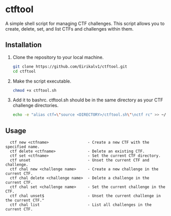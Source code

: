 # ctftool

A simple shell script for managing CTF challenges. This script allows you to create, delete, set, and list CTFs and challenges within them.

## Installation

1. Clone the repository to your local machine.

    ```bash
    git clone https://github.com/Eirikalv1/ctftool.git
    cd ctftool
    ```

2. Make the script executable.

    ```bash
    chmod +x ctftool.sh
    ```

3. Add it to bashrc. ctftool.sh should be in the same directory as your CTF challenge directories.

    ```bash
    echo -e "alias ctf=\"source <DIRECTORY>/ctftool.sh\"\nctf rc" >> ~/.bashrc
    ```

## Usage

```
  ctf new <ctfname>                 - Create a new CTF with the specified name.
  ctf delete <ctfname>              - Delete an existing CTF.
  ctf set <ctfname>                 - Set the current CTF directory.
  ctf unset                         - Unset the current CTF and challenge.
  ctf chal new <challenge name>     - Create a new challenge in the current CTF.
  ctf chal delete <challenge name>  - Delete a challenge in the current CTF.
  ctf chal set <challenge name>     - Set the current challenge in the CTF.
  ctf chal unset$                   - Unset the current challenge in the current CTF."
  ctf chal list                     - List all challenges in the current CTF.
```